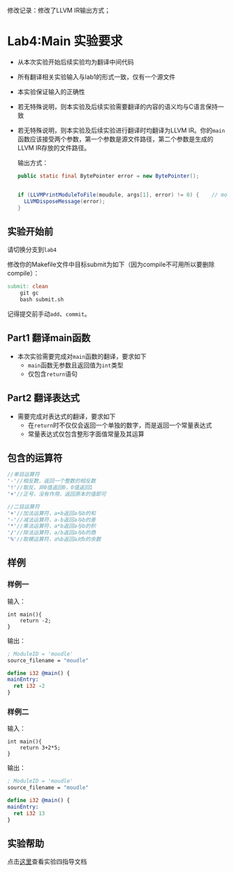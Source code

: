 修改记录：修改了LLVM IR输出方式；

# Lab4:Main 实验要求

- 从本次实验开始后续实验均为翻译中间代码
- 所有翻译相关实验输入与lab1的形式一致，仅有一个源文件
- 本实验保证输入的正确性
- 若无特殊说明，则本实验及后续实验需要翻译的内容的语义均与C语言保持一致
- 若无特殊说明，则本实验及后续实验进行翻译时均翻译为LLVM IR。你的`main`函数应该接受两个参数，第一个参数是源文件路径，第二个参数是生成的LLVM IR存放的文件路径。

  输出方式：

  ```java
  public static final BytePointer error = new BytePointer();
  
  
  if (LLVMPrintModuleToFile(moudule, args[1], error) != 0) {	// moudle是你自定义的LLVMModuleRef对象
  	LLVMDisposeMessage(error);
  }
  ```


## 实验开始前

请切换分支到`lab4`

修改你的Makefile文件中目标submit为如下（因为compile不可用所以要删除compile）：

```makefile
submit: clean
	git gc
	bash submit.sh
```

记得提交前手动`add`、`commit`。

## Part1 翻译main函数

- 本次实验需要完成对`main`函数的翻译，要求如下
    - `main`函数无参数且返回值为`int`类型
    - 仅包含`return`语句

## Part2 翻译表达式
- 需要完成对表达式的翻译，要求如下
    - 在`return`时不仅仅会返回一个单独的数字，而是返回一个常量表达式
    - 常量表达式仅包含整形字面值常量及其运算

## 包含的运算符

```java
//单目运算符
'-'//相反数，返回一个整数的相反数
'!'//取反，非0值返回0，0值返回1
'+'//正号，没有作用，返回原本的值即可

//二目运算符
'+'//加法运算符，a+b返回a与b的和
'-'//减法运算符，a-b返回a与b的差
'*'//乘法运算符，a*b返回a与b的积
'/'//除法运算符，a/b返回a与b的商
'%'//取模运算符，a%b返回a对b的余数
```

## 样例

### 样例一

输入：

```SysY
int main(){
    return -2;
}
```

输出：
```LLVM IR
; ModuleID = 'moudle'
source_filename = "moudle"

define i32 @main() {
mainEntry:
  ret i32 -2
}

```

### 样例二

输入：

```SysY
int main(){
    return 3+2*5;
}
```

输出：
```LLVM IR
; ModuleID = 'moudle'
source_filename = "moudle"

define i32 @main() {
mainEntry:
  ret i32 13
}

```

## 实验帮助
点击[这里](lab4-main/help.md)查看实验四指导文档
